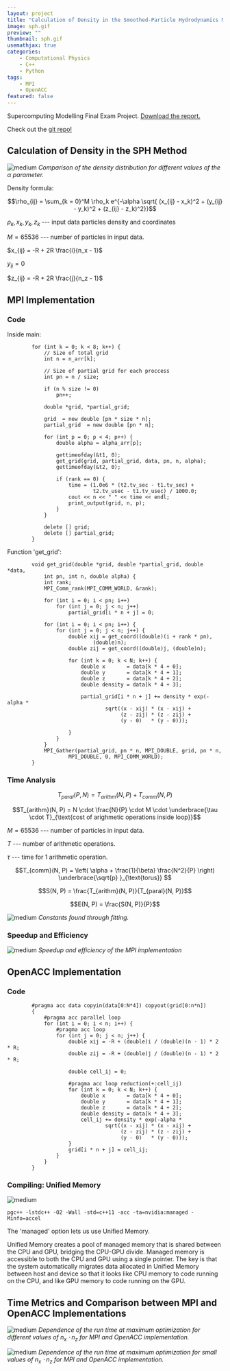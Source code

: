 ```yaml
---
layout: project
title: "Calculation of Density in the Smoothed-Particle Hydrodynamics Method Using MPI and OpenACC"
image: sph.gif
preview: ""
thumbnail: sph.gif
usemathjax: true
categories:
    - Computational Physics
    - C++
    - Python
tags:
    - MPI
    - OpenACC
featured: false
---
```


Supercomputing Modelling Final Exam Project. 
<a href="../files/sph-report.pdf" download="sph-report">Download the report.</a>

Check out the [git repo!](https://github.com/sofiabelen/sph-parallel)

## Calculation of Density in the SPH Method

![medium](/images/sph.gif)
*Comparison of the density distribution for different values
of the $\alpha$ parameter.*

Density formula:

$$\rho_{ij} = \sum_{k = 0}^M \rho_k e^{-\alpha \sqrt{
    (x_{ij} - x_k)^2 + (y_{ij} - y_k)^2 + (z_{ij} - z_k)^2}}$$

$\rho_k, x_k, y_k, z_k$ --- input data particles density and coordinates

$M = 65536$ --- number of particles in input data.

$x_{ij} = -R + 2R \frac{i}{n_x - 1}$

$y_{ij} = 0$

$z_{ij} = -R + 2R \frac{j}{n_z - 1}$

## MPI Implementation

### Code

Inside main:

```
        for (int k = 0; k < 8; k++) {
            // Size of total grid
            int n = n_arr[k];

            // Size of partial grid for each proccess
            int pn = n / size;

            if (n % size != 0)
                pn++;

            double *grid, *partial_grid;

            grid  = new double [pn * size * n];
            partial_grid  = new double [pn * n];

            for (int p = 0; p < 4; p++) {
                double alpha = alpha_arr[p];

                gettimeofday(&t1, 0);
                get_grid(grid, partial_grid, data, pn, n, alpha);
                gettimeofday(&t2, 0);
                
                if (rank == 0) {
                    time = (1.0e6 * (t2.tv_sec - t1.tv_sec) +
                            t2.tv_usec - t1.tv_usec) / 1000.0;
                    cout << n << " " << time << endl;
                    print_output(grid, n, p);
                }
            }

            delete [] grid;
            delete [] partial_grid;
        }
```
        

Function 'get_grid':

```
        void get_grid(double *grid, double *partial_grid, double *data,
            int pn, int n, double alpha) {
            int rank;
            MPI_Comm_rank(MPI_COMM_WORLD, &rank);
            
            for (int i = 0; i < pn; i++)
                for (int j = 0; j < n; j++)
                    partial_grid[i * n + j] = 0;

            for (int i = 0; i < pn; i++) {
                for (int j = 0; j < n; j++) {
                    double xij = get_coord((double)(i + rank * pn),
                            (double)n);
                    double zij = get_coord((double)j, (double)n);

                    for (int k = 0; k < N; k++) {
                        double x       = data[k * 4 + 0];
                        double y       = data[k * 4 + 1];
                        double z       = data[k * 4 + 2];
                        double density = data[k * 4 + 3];

                        partial_grid[i * n + j] += density * exp(-alpha *
                                sqrt((x - xij) * (x - xij) +
                                     (z - zij) * (z - zij) +
                                     (y - 0)   * (y - 0)));

                    }
                }
            }
            MPI_Gather(partial_grid, pn * n, MPI_DOUBLE, grid, pn * n,
                    MPI_DOUBLE, 0, MPI_COMM_WORLD);
        }
```

### Time Analysis

$$T_{paral}(P, N) = T_{arithm}(N, P) + T_{comm}(N, P)$$

$$T_{arithm}(N, P) =
     N \cdot \frac{N}{P} \cdot M \cdot
 \underbrace{\tau \cdot T}_{\text{cost of arighmetic operations inside loop}}$$

$M = 65536$ --- number of particles in input data.

$T$ --- number of arithmetic operations.

$\tau$ --- time for 1 arithmetic operation.

$$T_{comm}(N, P) = \left( \alpha + \frac{1}{\beta}
        \frac{N^2}{P} \right) 
            \underbrace{\sqrt{p} }_{\text{torus}}
$$

$$S(N, P) = \frac{T_{arithm}(N, P)}{T_{paral}(N, P)}$$

$$E(N, P) = \frac{S(N, P)}{P}$$

![medium](/images/sph-table.png)
*Constants found through fitting.*


### Speedup and Efficiency

![medium](/images/sph-speedup-mpi.png)
*Speedup and efficiency of the MPI
implementation*

## OpenACC Implementation

### Code

```
        #pragma acc data copyin(data[0:N*4]) copyout(grid[0:n*n])
        {
            #pragma acc parallel loop
            for (int i = 0; i < n; i++) {
                #pragma acc loop
                for (int j = 0; j < n; j++) {
                    double xij = -R + (double)i / (double)(n - 1) * 2 * R;
                    double zij = -R + (double)j / (double)(n - 1) * 2 * R;

                    double cell_ij = 0;

                    #pragma acc loop reduction(+:cell_ij)
                    for (int k = 0; k < N; k++) {
                        double x       = data[k * 4 + 0];
                        double y       = data[k * 4 + 1];
                        double z       = data[k * 4 + 2];
                        double density = data[k * 4 + 3];
                        cell_ij += density * exp(-alpha *
                                sqrt((x - xij) * (x - xij) +
                                     (z - zij) * (z - zij) +
                                     (y - 0)   * (y - 0)));
                    }
                    grid[i * n + j] = cell_ij;
                }
            }
        }
```

### Compiling: Unified Memory

![medium](/images/sph-unified-memory.png)

    pgc++ -lstdc++ -O2 -Wall -std=c++11 -acc -ta=nvidia:managed -Minfo=accel

The 'managed' option lets us use Unified Memory.

Unified Memory creates a pool of managed memory that is shared between
the CPU and GPU, bridging the CPU-GPU divide. Managed memory is
accessible to both the CPU and GPU using a single pointer. The key is
that the system automatically migrates data allocated in Unified Memory
between host and device so that it looks like CPU memory to code running
on the CPU, and like GPU memory to code running on the GPU.

## Time Metrics and Comparison between MPI and OpenACC Implementations

![medium](/images/sph-time.png)
*Dependence of the run time at maximum optimization for different
values of $n_x \cdot n_z$ for MPI and OpenACC
implementation.*

![medium](/images/sph-small-times.png)
*Dependence of the run time at maximum optimization for small values of
$n_x \cdot n_z$ for MPI and OpenACC
implementation.*

